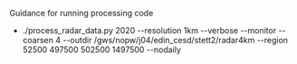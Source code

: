 Guidance for running processing code
* ./process_radar_data.py 2020 --resolution 1km --verbose --monitor --coarsen 4 --outdir /gws/nopw/j04/edin_cesd/stett2/radar4km --region 52500 497500 502500 1497500 --nodaily